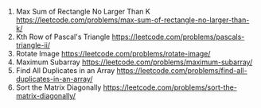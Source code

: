 1. Max Sum of Rectangle No Larger Than K
https://leetcode.com/problems/max-sum-of-rectangle-no-larger-than-k/
119. Kth Row of Pascal's Triangle
https://leetcode.com/problems/pascals-triangle-ii/
48. Rotate Image
https://leetcode.com/problems/rotate-image/
53. Maximum Subarray
https://leetcode.com/problems/maximum-subarray/
442. Find All Duplicates in an Array
https://leetcode.com/problems/find-all-duplicates-in-an-array/
1329. Sort the Matrix Diagonally
https://leetcode.com/problems/sort-the-matrix-diagonally/
